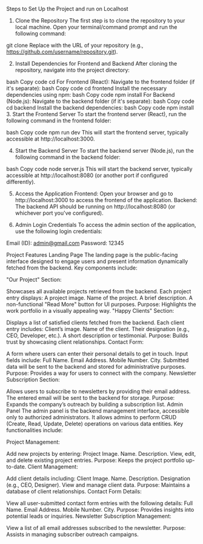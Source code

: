 Steps to Set Up the Project and run on Localhost
1. Clone the Repository
The first step is to clone the repository to your local machine. Open your terminal/command prompt and run the following command:

git clone <repository-url>
Replace <repository-url> with the URL of your repository (e.g., https://github.com/username/repository.git).

2. Install Dependencies for Frontend and Backend
After cloning the repository, navigate into the project directory:

bash
Copy code
cd <repository-folder-name>
For Frontend (React):
Navigate to the frontend folder (if it's separate):
bash
Copy code
cd frontend
Install the necessary dependencies using npm:
bash
Copy code
npm install
For Backend (Node.js):
Navigate to the backend folder (if it's separate):
bash
Copy code
cd backend
Install the backend dependencies:
bash
Copy code
npm install
3. Start the Frontend Server
To start the frontend server (React), run the following command in the frontend folder:

bash
Copy code
npm run dev
This will start the frontend server, typically accessible at http://localhost:3000.

4. Start the Backend Server
To start the backend server (Node.js), run the following command in the backend folder:

bash
Copy code
node server.js
This will start the backend server, typically accessible at http://localhost:8080 (or another port if configured differently).

5. Access the Application
Frontend: Open your browser and go to http://localhost:3000 to access the frontend of the application.
Backend: The backend API should be running on http://localhost:8080 (or whichever port you've configured).

6. Admin Login Credentials
To access the admin section of the application, use the following login credentials:

Email (ID): admin@gmail.com
Password: 12345


Project Features
Landing Page
The landing page is the public-facing interface designed to engage users and present information dynamically fetched from the backend. Key components include:

"Our Project" Section:

Showcases all available projects retrieved from the backend.
Each project entry displays:
A project image.
Name of the project.
A brief description.
A non-functional "Read More" button for UI purposes.
Purpose: Highlights the work portfolio in a visually appealing way.
"Happy Clients" Section:

Displays a list of satisfied clients fetched from the backend.
Each client entry includes:
Client’s image.
Name of the client.
Their designation (e.g., CEO, Developer, etc.).
A short description or testimonial.
Purpose: Builds trust by showcasing client relationships.
Contact Form:

A form where users can enter their personal details to get in touch.
Input fields include:
Full Name.
Email Address.
Mobile Number.
City.
Submitted data will be sent to the backend and stored for administrative purposes.
Purpose: Provides a way for users to connect with the company.
Newsletter Subscription Section:

Allows users to subscribe to newsletters by providing their email address.
The entered email will be sent to the backend for storage.
Purpose: Expands the company’s outreach by building a subscription list.
Admin Panel
The admin panel is the backend management interface, accessible only to authorized administrators. It allows admins to perform CRUD (Create, Read, Update, Delete) operations on various data entities. Key functionalities include:

Project Management:

Add new projects by entering:
Project Image.
Name.
Description.
View, edit, and delete existing project entries.
Purpose: Keeps the project portfolio up-to-date.
Client Management:

Add client details including:
Client Image.
Name.
Description.
Designation (e.g., CEO, Designer).
View and manage client data.
Purpose: Maintains a database of client relationships.
Contact Form Details:

View all user-submitted contact form entries with the following details:
Full Name.
Email Address.
Mobile Number.
City.
Purpose: Provides insights into potential leads or inquiries.
Newsletter Subscription Management:

View a list of all email addresses subscribed to the newsletter.
Purpose: Assists in managing subscriber outreach campaigns.
